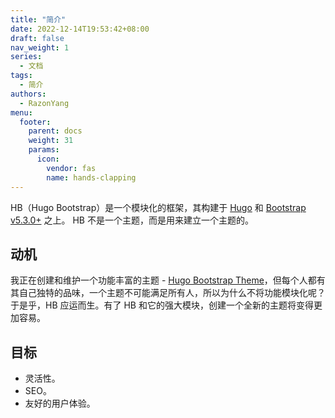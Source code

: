 ```yaml
---
title: "简介"
date: 2022-12-14T19:53:42+08:00
draft: false
nav_weight: 1
series:
  - 文档
tags:
  - 简介
authors:
  - RazonYang
menu:
  footer:
    parent: docs
    weight: 31
    params:
      icon:
        vendor: fas
        name: hands-clapping
---
```


HB（Hugo Bootstrap）是一个模块化的框架，其构建于 [Hugo](https://gohugo.io) 和 [Bootstrap v5.3.0+](https://getbootstrap.com) 之上。
HB 不是一个主题，而是用来建立一个主题的。

## 动机

我正在创建和维护一个功能丰富的主题 - [Hugo Bootstrap Theme](https://hbs.razonyang.com/)，但每个人都有其自己独特的品味，一个主题不可能满足所有人，所以为什么不将功能模块化呢？于是乎，HB 应运而生。有了 HB 和它的强大模块，创建一个全新的主题将变得更加容易。

## 目标

- 灵活性。
- SEO。
- 友好的用户体验。
